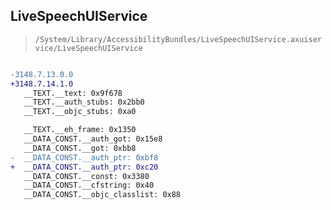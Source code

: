 ## LiveSpeechUIService

> `/System/Library/AccessibilityBundles/LiveSpeechUIService.axuiservice/LiveSpeechUIService`

```diff

-3148.7.13.0.0
+3148.7.14.1.0
   __TEXT.__text: 0x9f678
   __TEXT.__auth_stubs: 0x2bb0
   __TEXT.__objc_stubs: 0xa0

   __TEXT.__eh_frame: 0x1350
   __DATA_CONST.__auth_got: 0x15e8
   __DATA_CONST.__got: 0xbb8
-  __DATA_CONST.__auth_ptr: 0xbf8
+  __DATA_CONST.__auth_ptr: 0xc20
   __DATA_CONST.__const: 0x3380
   __DATA_CONST.__cfstring: 0x40
   __DATA_CONST.__objc_classlist: 0x88

```
